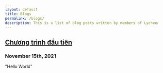 ```yaml
---
layout: default
title: Blogs
permalink: /blogs/
description: This is a list of blog posts written by members of Lycheea.
---
```


## [Chương trình đầu tiên](/blogs/15112021/chuong_trinh_dau_tien.html)
### November 15th, 2021

"Hello World"